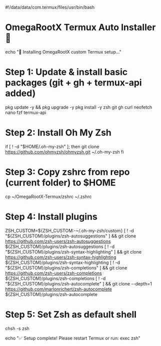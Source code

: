 #!/data/data/com.termux/files/usr/bin/bash
# OmegaRootX Termux Auto Installer 🚀

echo "🔧 Installing OmegaRootX custom Termux setup..."

# Step 1: Update & install basic packages (git + gh + termux-api added)
pkg update -y && pkg upgrade -y
pkg install -y zsh git gh curl neofetch nano fzf termux-api

# Step 2: Install Oh My Zsh
if [ ! -d "$HOME/.oh-my-zsh" ]; then
  git clone https://github.com/ohmyzsh/ohmyzsh.git ~/.oh-my-zsh
fi

# Step 3: Copy zshrc from repo (current folder) to $HOME
cp ~/OmegaRootX-Termux/zshrc ~/.zshrc

# Step 4: Install plugins
ZSH_CUSTOM=${ZSH_CUSTOM:-~/.oh-my-zsh/custom}
[ ! -d "${ZSH_CUSTOM}/plugins/zsh-autosuggestions" ] && git clone https://github.com/zsh-users/zsh-autosuggestions ${ZSH_CUSTOM}/plugins/zsh-autosuggestions
[ ! -d "${ZSH_CUSTOM}/plugins/zsh-syntax-highlighting" ] && git clone https://github.com/zsh-users/zsh-syntax-highlighting ${ZSH_CUSTOM}/plugins/zsh-syntax-highlighting
[ ! -d "${ZSH_CUSTOM}/plugins/zsh-completions" ] && git clone https://github.com/zsh-users/zsh-completions ${ZSH_CUSTOM}/plugins/zsh-completions
[ ! -d "${ZSH_CUSTOM}/plugins/zsh-autocomplete" ] && git clone --depth=1 https://github.com/marlonrichert/zsh-autocomplete ${ZSH_CUSTOM}/plugins/zsh-autocomplete

# Step 5: Set Zsh as default shell
chsh -s zsh

echo "✅ Setup complete! Please restart Termux or run: exec zsh"
